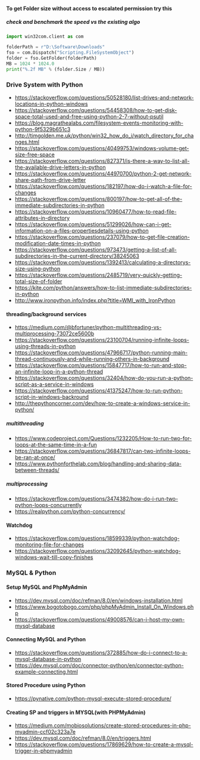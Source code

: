 #### To get Folder size without access to escalated permission try this
##### check and benchmark the speed vs the existing algo
``` python
import win32com.client as com

folderPath = r"D:\Software\Downloads"
fso = com.Dispatch("Scripting.FileSystemObject")
folder = fso.GetFolder(folderPath)
MB = 1024 * 1024.0
print("%.2f MB" % (folder.Size / MB))
```

### Drive System with Python
- https://stackoverflow.com/questions/50528180/list-drives-and-network-locations-in-python-windows
- https://stackoverflow.com/questions/54458308/how-to-get-disk-space-total-used-and-free-using-python-2-7-without-psutil
- https://blog.magrathealabs.com/filesystem-events-monitoring-with-python-9f5329b651c3
- http://timgolden.me.uk/python/win32_how_do_i/watch_directory_for_changes.html
- https://stackoverflow.com/questions/40499753/windows-volume-get-size-free-space
- https://stackoverflow.com/questions/827371/is-there-a-way-to-list-all-the-available-drive-letters-in-python
- https://stackoverflow.com/questions/44970700/python-2-get-network-share-path-from-drive-letter
- https://stackoverflow.com/questions/182197/how-do-i-watch-a-file-for-changes
- https://stackoverflow.com/questions/800197/how-to-get-all-of-the-immediate-subdirectories-in-python
- https://stackoverflow.com/questions/10960477/how-to-read-file-attributes-in-directory
- https://stackoverflow.com/questions/51299026/how-can-i-get-information-on-a-files-propertiesdetails-using-python
- https://stackoverflow.com/questions/237079/how-to-get-file-creation-modification-date-times-in-python
- https://stackoverflow.com/questions/973473/getting-a-list-of-all-subdirectories-in-the-current-directory/38245063
- https://stackoverflow.com/questions/1392413/calculating-a-directorys-size-using-python
- https://stackoverflow.com/questions/2485719/very-quickly-getting-total-size-of-folder
- https://kite.com/python/answers/how-to-list-immediate-subdirectories-in-python
- http://www.ironpython.info/index.php?title=WMI_with_IronPython
#### threading/background services
- https://medium.com/@bfortuner/python-multithreading-vs-multiprocessing-73072ce5600b
- https://stackoverflow.com/questions/23100704/running-infinite-loops-using-threads-in-python
- https://stackoverflow.com/questions/47966717/python-running-main-thread-continuously-and-while-running-others-in-background
- https://stackoverflow.com/questions/15847717/how-to-run-and-stop-an-infinite-loop-in-a-python-thread
- https://stackoverflow.com/questions/32404/how-do-you-run-a-python-script-as-a-service-in-windows
- https://stackoverflow.com/questions/41375247/how-to-run-python-script-in-windows-backround
- http://thepythoncorner.com/dev/how-to-create-a-windows-service-in-python/
##### multithreading
- https://www.codeproject.com/Questions/1232205/How-to-run-two-for-loops-at-the-same-time-in-a-fun
- https://stackoverflow.com/questions/36847817/can-two-infinite-loops-be-ran-at-once/
- https://www.pythonforthelab.com/blog/handling-and-sharing-data-between-threads/
##### multiprocessing
- https://stackoverflow.com/questions/3474382/how-do-i-run-two-python-loops-concurrently
- https://realpython.com/python-concurrency/

#### Watchdog
- https://stackoverflow.com/questions/18599339/python-watchdog-monitoring-file-for-changes
- https://stackoverflow.com/questions/32092645/python-watchdog-windows-wait-till-copy-finishes

### MySQL & Python
 #### Setup MySQL and PhpMyAdmin
- https://dev.mysql.com/doc/refman/8.0/en/windows-installation.html
- https://www.bogotobogo.com/php/phpMyAdmin_Install_On_Windows.php
- https://stackoverflow.com/questions/49008576/can-i-host-my-own-mysql-database
 #### Connecting MySQL and Python
- https://stackoverflow.com/questions/372885/how-do-i-connect-to-a-mysql-database-in-python
- https://dev.mysql.com/doc/connector-python/en/connector-python-example-connecting.html
 #### Stored Procedure using Python
- https://pynative.com/python-mysql-execute-stored-procedure/
 #### Creating SP and triggers in MYSQL(with PHPMyAdmin)
- https://medium.com/mobiosolutions/create-stored-procedures-in-php-myadmin-ccf02c323a7e 
- https://dev.mysql.com/doc/refman/8.0/en/triggers.html
- https://stackoverflow.com/questions/17869629/how-to-create-a-mysql-trigger-in-phpmyadmin
